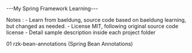 ---My Spring Framework Learning---

Notes : 
	- Learn from baeldung, source code based on baeldung learning, but changed as needed.
	- License MIT, following original source code license
	- Detail sample description inside each project folder 

01 rzk-bean-annotations (Spring Bean Annotations) 
